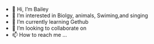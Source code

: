 - 👋 Hi, I’m Bailey
- 👀 I’m interested in Biolgy, animals, Swiming,and singing
- 🌱 I’m currently learning Gethub
- 💞️ I’m looking to collaborate on 
- 📫 How to reach me ...

<!---
Bailey is a ✨ special ✨ repository because its `README.md` (this file) appears on your GitHub profile.
You can click the Preview link to take a look at your changes.
--->
